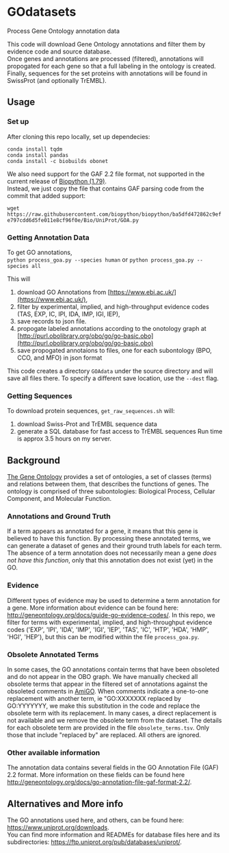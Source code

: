 # GOdatasets
Process Gene Ontology annotation data

This code will download Gene Ontology annotations and filter them by evidence code and source database.  
Once genes and annotations are processed (filtered), annotations will propogated for each gene so that a full labeling in the ontology is created.  
Finally, sequences for the set proteins with annotations will be found in SwissProt (and optionally TrEMBL).


## Usage
### Set up
After cloning this repo locally, set up dependecies:  
```
conda install tqdm
conda install pandas
conda install -c biobuilds obonet
```  

We also need support for the GAF 2.2 file format, not supported in the current 
release of [Biopython (1.79)](https://github.com/biopython/biopython).  
Instead, we just copy the file that contains GAF parsing code from the commit that added support: 

`wget https://raw.githubusercontent.com/biopython/biopython/ba5dfd472862c9efe797cdd6d5fe011e8cf96f0e/Bio/UniProt/GOA.py`


### Getting Annotation Data
To get GO annotations,  
`python process_goa.py --species human` or `python process_goa.py --species all`

This will  
1. download GO Annotations from [https://www.ebi.ac.uk/](https://www.ebi.ac.uk/),  
2. filter by experimental, implied, and high-throughput evidence codes (TAS, EXP, IC, IPI, IDA, IMP, IGI, IEP),  
3. save records to json file.  
4. propogate labeled annotations according to the onotology graph at [http://purl.obolibrary.org/obo/go/go-basic.obo](http://purl.obolibrary.org/obo/go/go-basic.obo) 
5. save propogated annotaions to files, one for each subontology (BPO, CCO, and MFO) in json format


This code creates a directory `GOAdata` under the source directory and will save all files there.
To specify a different save location, use the `--dest` flag. 


### Getting Sequences
To download protein sequences, `get_raw_sequences.sh` will:
1. download Swiss-Prot and TrEMBL sequence data
2. generate a SQL database for fast access to TrEMBL sequences
Run time is approx 3.5 hours on my server.

## Background
[The Gene Ontology](http://geneontology.org/docs/ontology-documentation/) provides a set of ontologies, a set of classes (terms) and relations between them, that describes the functions of genes. The ontology is comprised of three subontologies: Biological Process, Cellular Component, and Molecular Function.

### Annotations and Ground Truth 
If a term appears as annotated for a gene, it means that this gene is believed to have this function. By processing these annotated terms, we can generate a dataset of genes and their ground truth labels for each term. The absence of a term annotation does not necessarily mean a gene _does not have this function_, only that this annotation does not exist (yet) in the GO.  

### Evidence
Different types of evidence may be used to determine a term annotation for a gene. More information about evidence can be found here: http://geneontology.org/docs/guide-go-evidence-codes/. In this repo, we filter for terms with experimental, implied, and high-throughput evidence codes ('EXP', 'IPI', 'IDA', 'IMP', 'IGI', 'IEP', 'TAS', 'IC', 'HTP', 'HDA', 'HMP', 'HGI', 'HEP'), but this can be modified within the file `process_goa.py`.   

### Obsolete Annotated Terms 
In some cases, the GO annotations contain terms that have been obsoleted and do not appear in the OBO graph. We have manually checked all obsolete terms that appear in the filtered set of annotations against the obsoleted comments in [AmiGO](http://amigo.geneontology.org/amigo/). When comments indicate a one-to-one replacement with another term, ie "GO:XXXXXXX replaced by GO:YYYYYYY, we make this substitution in the code and replace the obsolete term with its replacement. In many cases, a direct replacement is not available and we remove the obsolete term from the dataset. The details for each obsolete term are provided in the file `obsolete_terms.tsv`. Only those that include "replaced by" are replaced. All others are ignored. 

### Other available information
The annotation data contains several fields in the GO Annotation File (GAF) 2.2 format. More information on these fields can be found here http://geneontology.org/docs/go-annotation-file-gaf-format-2.2/.

## Alternatives and More info
The GO annotations used here, and others, can be found here: https://www.uniprot.org/downloads.  
You can find more information and READMEs for database files here and its subdirectories: https://ftp.uniprot.org/pub/databases/uniprot/. 

